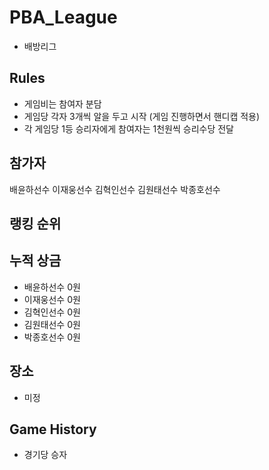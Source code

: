 # PBA_League
- 배방리그

## Rules
- 게임비는 참여자 분담
- 게임당 각자 3개씩 알을 두고 시작 (게임 진행하면서 핸디캡 적용)
- 각 게임당 1등 승리자에게 참여자는 1천원씩 승리수당 전달

## 참가자
배윤하선수
이재웅선수
김혁인선수
김원태선수
박종호선수

## 랭킹 순위


## 누적 상금
- 배윤하선수 0원
- 이재웅선수 0원
- 김혁인선수 0원
- 김원태선수 0원
- 박종호선수 0원

## 장소
- 미정

## Game History 
- 경기당 승자
